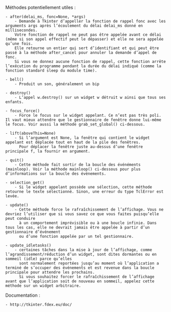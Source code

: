 Méthodes potentiellement utiles :
	
	- after(delai_ms, fonc=None, *args)
		- Demande à Tkinter d’appeller la fonction de rappel fonc avec les arguments args après l’écoulement du délai delai_ms donné en millisecondes. 
		Votre fonction de rappel ne peut pas être appelée avant ce délai (même si son appel effectif peut le dépasser) et elle ne sera appelée qu’une fois.
		Elle retourne un entier qui sert d’identifiant et qui peut être passé à la méthode after_cancel pour annuler la demande d’appel de fonc.
		Si vous ne donnez aucune fonction de rappel, cette fonction arrête l’exécution du programme pendant la durée du délai indiqué (comme la fonction standard sleep du module time).
		
	- bell()
		- Produit un son, généralement un bip
	
	- destroy()
		- L’appel w.destroy() sur un widget w détruit w ainsi que tous ses enfants.
	
	- focus_force()
		- Force le focus sur le widget appelant. Ce n’est pas très poli. Il vaut mieux attendre que le gestionnaire de fenêtre donne lui-même le focus. Voir aussi la méthode grab_set_global() ci-dessous.
	
	- lift(aboveThis=None)
		- Si l’argument est None, la fenêtre qui contient le widget appelant est déplacée tout en haut de la pile des fenêtres.
		  Pour déplacer la fenêtre juste au-dessus d’une fenêtre principale f, la fournir en argument.
	
	- quit()
		- Cette méthode fait sortir de la boucle des événéments (mainloop). Voir la méthode mainloop() ci-dessous pour plus d’informations sur la boucle des événements.

	- selection_get()
		- Si le widget appelant possède une sélection, cette méthode retourne le texte sélectionné. Sinon, une erreur du type TclError est levée.
	
	- update()
		- Cette méthode force le rafraîchissement de l’affichage. Vous ne devriez l’utiliser que si vous savez ce que vous faites puisqu’elle peut conduire 
		  à un comportement imprévisible ou à une boucle infinie. Dans tous les cas, elle ne devrait jamais être appelée à partir d’un gestionnaire d’événement 
		  ou d’une fonction appelée par un tel gestionnaire.
		  
	- update_idletasks()
		- certaines tâches dans la mise à jour de l’affichage, comme l’agrandissement/réduction d’un widget, sont dites dormantes ou en sommeil (idle) parce qu’elles 
		  sont normalement reportées jusqu’au moment où l’application a terminé de s’occuper des événements et est revenue dans la boucle principale pour attendre les prochains.
		  Si vous souhaitez forcer le rafraîchissement de l’affichage avant que l’application soit de nouveau en sommeil, appelez cette méthode sur un widget arbitraire.
	
	
	
Documentation :
	
	- http://tkinter.fdex.eu/doc/
	
		
